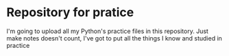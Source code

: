 # Repository for pratice

I'm going to upload all my Python's practice files in this repository. Just make notes doesn't count, I've got to put all the things I know and studied in practice
